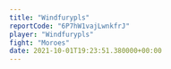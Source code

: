 ```yaml
---
title: "Windfurypls"
reportCode: "6P7hW1vajLwnkfrJ"
player: "Windfurypls"
fight: "Moroes"
date: 2021-10-01T19:23:51.380000+00:00
---
```

